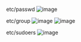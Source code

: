  etc/passwd
![image](https://user-images.githubusercontent.com/112669045/198394498-e608942f-45e0-4bcd-a98b-666d486ee04d.png)

 etc/group
![image](https://user-images.githubusercontent.com/112669045/198395597-5898b57a-3a40-49aa-a0ca-b436c0561bc7.png)
![image](https://user-images.githubusercontent.com/112669045/198395927-afcbdfad-1c9c-48ee-b184-af5b66ec444c.png)

etc/sudoers
![image](https://user-images.githubusercontent.com/112669045/198396247-d86ae481-53d3-494e-ac69-c6cd784bed9c.png)